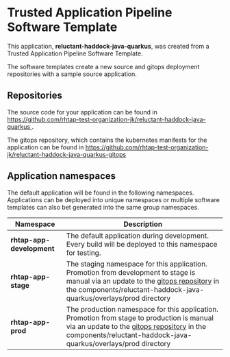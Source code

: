 # Trusted Application Pipeline Software Template

This application, **reluctant-haddock-java-quarkus**, was created from a Trusted Application Pipeline Software Template.

The software templates create a new source and gitops deployment repositories with a sample source application. 

## Repositories

The source code for your application can be found in [https://github.com/rhtap-test-organization-jk/reluctant-haddock-java-quarkus ](https://github.com/rhtap-test-organization-jk/reluctant-haddock-java-quarkus ).
 
The gitops repository, which contains the kubernetes manifests for the application can be found in 
[https://github.com/rhtap-test-organization-jk/reluctant-haddock-java-quarkus-gitops ](https://github.com/rhtap-test-organization-jk/reluctant-haddock-java-quarkus-gitops ) 

## Application namespaces 

The default application will be found in the following namespaces. Applications can be deployed into unique namespaces or multiple software templates can also bet generated into the same group namespaces.  

|  Namespace   |  Description   |  
| -------- | -------- |   
| **rhtap-app-development** | The default application during development. Every build will be deployed to this namespace for testing. | 
| **rhtap-app-stage** | The staging namespace for this application. Promotion from development to stage is manual via an update to the [gitops repository](https://github.com/rhtap-test-organization-jk/reluctant-haddock-java-quarkus-gitops ) in the components/reluctant-haddock-java-quarkus/overlays/prod directory |  
| **rhtap-app-prod** | The production namespace for this application. Promotion from stage to production is manual via an update to the [gitops repository](https://github.com/rhtap-test-organization-jk/reluctant-haddock-java-quarkus-gitops ) in the components/reluctant-haddock-java-quarkus/overlays/prod directory | 